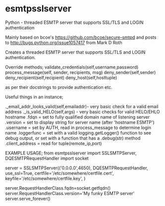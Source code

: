 esmtpsslserver
==============

Python - threaded ESMTP server that supports SSL/TLS and LOGIN authentication


Mainly based on bcoe's https://github.com/bcoe/secure-smtpd and posts to http://bugs.python.org/issue1057417 from Mark D Roth


Creates a threaded ESMTP server that supports SSL/TLS and LOGIN authentication.


Override methods;
    validate_credentials(self,username,password)
    process_message(self, sender, recipients, msg)
    deny_sender(self,sender)
    deny_recipient(self,recipient)
    deny_host(self,hosttuple)
    

as per their docstrings to provide authentication etc.


Useful things in an instance;


._email_addr_looks_valid(self,emailaddr)- very basic check for a valid email address
._is_valid_HELO(self,args) - very basic checks for valid HELO/EHLO hostname
.fdqn = set to fully qualified domain name of listening server
.version = set to display string for server name (after 'hostname ESMTP')
.username = set by AUTH, read in process_message to determine login name
.loggerfunc = set with a valid logging.getLogger() function to see debug output, or set with a function that has a .debug(str) method
.client_address = read for tuple(remote_ip,port) 


EXAMPLE USAGE;
from esmtpsslserver import SSLSMTPServer, DQESMTPRequestHandler
import socket

server = SSLSMTPServer(('0.0.0.0',4650),
                                DQESMTPRequestHandler,
                                use_ssl=True,
                                certfile='/etc/somewhere/certfile.cert',
                                keyfile='/etc/somewhere/certfile.key',
                                )

server.RequestHandlerClass.fqdn=socket.getfqdn()
server.RequestHandlerClass.version='My funky ESMTP server'
server.serve_forever()
